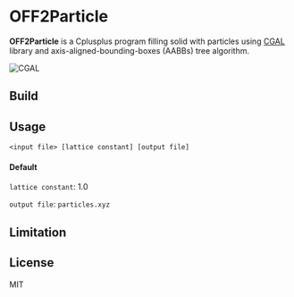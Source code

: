 # OFF2Particle

**OFF2Particle** is a Cplusplus program filling solid with particles using [CGAL](https://www.cgal.org/) library and axis-aligned-bounding-boxes (AABBs) tree algorithm. 

![CGAL](https://www.cgal.org/images/cgal_front_page_2013.png)

## Build



## Usage

```
<input file> [lattice constant] [output file]
```

#### Default 

`lattice constant`: 1.0

`output file`: `particles.xyz`

## Limitation


## License
MIT
